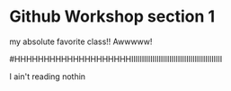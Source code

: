 # Github Workshop section 1
 my absolute favorite class!!  Awwwww!


#HHHHHHHHHHHHHHHHHHHHIIIIIIIIIIIIIIIIIIIIIIIIIIIIIIIIIIIIIIIIIII


I ain't reading nothin
